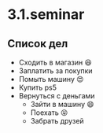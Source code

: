 # 3.1.seminar

## Список дел
* Сходить в магазин :satisfied:
* Заплатить за покупки
* Помыть машину :heart_eyes:
* Купить ps5
* Вернуться с деньгами
	* Зайти в машину :smile:
	* Поехать :stuck_out_tongue_closed_eyes:
	* Забрать друзей
